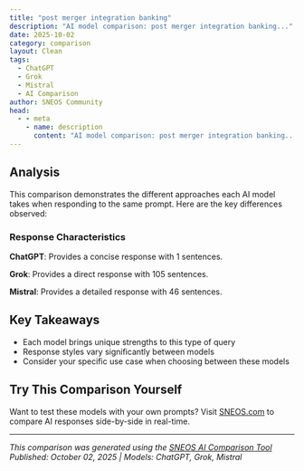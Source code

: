 ```yaml
---
title: "post merger integration banking"
description: "AI model comparison: post merger integration banking..."
date: 2025-10-02
category: comparison
layout: Clean
tags:
  - ChatGPT
  - Grok
  - Mistral
  - AI Comparison
author: SNEOS Community
head:
  - - meta
    - name: description
      content: "AI model comparison: post merger integration banking..."
---
```


<ChatComparison
  title="post merger integration banking"
  prompt="post merger integration banking"
  :responses='{"ChatGPT": "Post-merger integration (PMI) in banking refers to the process that financial institutions undergo after merging with or acquiring another bank or financial entity. Successfully integrating two organizations can be complex due to differing cultures, systems, processes, and regulatory requirements. Here are several key aspects to consider in the post-merger integration process in banking:\n\n### 1. **Strategic Planning**\n - **Define Objectives**: Establish clear goals for the merger, including how it will create value and enhance competitive positioning.\n - **Integration Team**: Form a dedicated integration team comprising leaders from both organizations to oversee the process.\n\n### 2. **Cultural Integration**\n - **Assess Organizational Cultures**: Understand the cultural differences between the merging organizations and plan ways to bridge them.\n - **Communication**: Maintain open lines of communication to mitigate employee concerns and promote a shared vision.\n\n### 3. **Operational Integration**\n - **System Integration**: Align IT systems and platforms to ensure data compatibility, security, and efficiency.\n - **Process Standardization**: Identify best practices from both organizations and standardize processes for consistency and efficiency.\n\n### 4. **Regulatory Compliance**\n - **Understand Regulatory Impact**: Assess the regulatory environment for the merged entity, ensuring compliance with all laws and regulations.\n - **Engage with Regulators**: Maintain transparent communication with regulatory bodies to facilitate approval and compliance.\n\n### 5. **Customer Experience Enhancement**\n - **Customer Retention Strategies**: Develop initiatives to retain customers from both sides, ensuring they experience minimal disruption.\n - **Unified Branding and Messaging**: Create a cohesive brand strategy that clearly communicates the benefits of the merger to customers.\n\n### 6. **Talent Management**\n - **Employee Retention**: Identify key talent and develop strategies to retain them, including career development and incentive programs.\n - **Training and Development**: Provide training to help employees adapt to new systems and processes.\n\n### 7. **Financial Integration**\n - **Balance Sheet Alignment**: Assess and align balance sheets, including reviewing assets, liabilities, and capital structures.\n - **Cost Synergies**: Identify areas where cost savings can be realized through the merger, such as reducing duplicate roles or merging branches.\n\n### 8. **Performance Measurement**\n - **Key Performance Indicators (KPIs)**: Establish KPIs to measure the success of the integration process and ensure objectives are being met.\n - **Regular Reviews**: Conduct periodic evaluations of the integration process to identify areas for improvement.\n\n### 9. **Communication Strategy**\n - **Internal Communication**: Keep employees informed about integration progress and changes to alleviate uncertainty.\n - **External Communication**: Communicate with customers, investors, and the public to build confidence in the new organization.\n\n### 10. **Technology Integration**\n - **Digital Platforms**: Assess and integrate digital banking platforms, ensuring they meet the needs of the combined customer base.\n - **Cybersecurity**: Ensure robust cybersecurity measures are in place during and after the integration to protect sensitive financial data.\n\n### Conclusion\nSuccessful post-merger integration in banking requires careful planning, clear communication, and a focus on synergy realization. By taking an organized and strategic approach to integration, banks can maximize the benefits of the merger for all stakeholders involved.", "Grok": "Post-merger integration (PMI) in banking is a critical phase following the merger or acquisition of two or more financial institutions. It involves the strategic, operational, and cultural alignment of the merging entities to achieve the intended synergies, improve efficiency, and maximize value creation. In the banking sector, PMI is particularly complex due to regulatory requirements, technological disparities, customer-centric services, and the need to maintain trust and stability.\n\nBelow is a comprehensive overview of post-merger integration in banking, including key aspects, challenges, and best practices:\n\n---\n\n### **Key Objectives of Post-Merger Integration in Banking**\n1. **Achieve Synergies**: Realize cost savings (e.g., consolidating branches, reducing redundancies) and revenue growth (e.g., cross-selling products, expanding customer base).\n2. **Operational Efficiency**: Streamline processes, integrate IT systems, and unify back-office functions like HR, finance, and compliance.\n3. **Customer Retention**: Minimize disruption to customer services and maintain trust by ensuring seamless transitions (e.g., account migration, online banking access).\n4. **Regulatory Compliance**: Align policies and practices to meet the requirements of central banks and financial regulators in all operating jurisdictions.\n5. **Cultural Integration**: Harmonize the corporate cultures of the merging institutions to avoid conflicts and ensure employee engagement.\n\n---\n\n### **Key Phases of Post-Merger Integration in Banking**\n1. **Planning and Due Diligence (Pre-Merger)**\n - Conduct thorough due diligence to identify potential risks, incompatibilities, and synergies.\n - Develop a detailed PMI roadmap with timelines, milestones, and accountability structures.\n - Identify leadership teams and integration task forces (e.g., IT, HR, operations).\n\n2. **Day 1 Readiness**\n - Ensure legal closing of the merger and communicate the merger to stakeholders (employees, customers, regulators, investors).\n - Establish a unified brand and messaging strategy.\n - Maintain business continuity by ensuring critical systems (e.g., ATMs, online banking) are functional.\n\n3. **Short-Term Integration (0-6 Months)**\n - Focus on quick wins such as consolidating overlapping branches or departments.\n - Integrate customer-facing systems (e.g., account access, mobile apps) to avoid disruption.\n - Address immediate regulatory and compliance requirements.\n\n4. **Long-Term Integration (6-24 Months)**\n - Fully integrate IT systems, data platforms, and core banking solutions.\n - Harmonize product offerings, pricing structures, and risk management frameworks.\n - Optimize operations by reducing redundancies and centralizing functions like procurement and risk management.\n\n5. **Sustainability and Review**\n - Monitor key performance indicators (KPIs) like cost-to-income ratio, customer retention rates, and revenue growth.\n - Assess whether the merger has delivered the expected value and make adjustments if needed.\n\n---\n\n### **Key Areas of Focus in Banking PMI**\n1. **Technology and IT Integration**\n - Banking heavily relies on IT infrastructure, including core banking systems, payment processing, and cybersecurity.\n - Challenges: Legacy systems, data migration issues, and ensuring uninterrupted customer access.\n - Best Practice: Prioritize a phased IT integration with robust testing and a contingency plan to avoid service disruptions.\n\n2. **Customer Experience**\n - Customers expect seamless services, including account access, loans, and digital banking.\n - Challenges: Account number changes, branch closures, or inconsistent communication.\n - Best Practice: Transparent communication with customers through emails, SMS, and helplines; provide dedicated support for account migration.\n\n3. **Human Resources and Culture**\n - Mergers often lead to layoffs, role redundancies, and cultural clashes.\n - Challenges: Employee uncertainty, loss of talent, and low morale.\n - Best Practice: Implement a clear change management strategy, offer reskilling programs, and align compensation and benefits.\n\n4. **Regulatory and Compliance Alignment**\n - Banking is a highly regulated industry, with oversight from bodies like the Federal Reserve, European Central Bank, or Reserve Bank of India.\n - Challenges: Divergent compliance frameworks, anti-money laundering (AML) policies, and capital adequacy requirements.\n - Best Practice: Engage regulatory experts early and ensure consistent reporting and governance structures.\n\n5. **Branch and Network Optimization**\n - Mergers often involve overlapping branch networks, requiring closures or relocations.\n - Challenges: Customer dissatisfaction and logistical issues.\n - Best Practice: Use data analytics to assess branch profitability and customer impact before making decisions.\n\n6. **Product and Service Alignment**\n - Merging banks may have different loan products, deposit rates, or fee structures.\n - Challenges: Customer confusion and dissatisfaction due to changes.\n - Best Practice: Standardize offerings while grandfathering existing customers under old terms if necessary.\n\n---\n\n### **Challenges in Post-Merger Integration in Banking**\n1. **Complexity of IT Systems**: Merging disparate IT systems and ensuring data integrity can be time-consuming and costly.\n2. **Customer Churn**: Poor communication or service disruptions can lead to loss of customers to competitors.\n3. **Regulatory Hurdles**: Non-compliance or delays in approvals can jeopardize the merger benefits.\n4. **Cultural Misalignment**: Differences in corporate culture and management styles can create friction.\n5. **Cost Overruns**: Underestimating integration costs or delays in realizing synergies can erode value.\n\n---\n\n### **Best Practices for Successful PMI in Banking**\n1. **Establish a Dedicated Integration Team**: Create a cross-functional PMI team with clear roles and responsibilities, reporting to senior leadership.\n2. **Communicate Transparently**: Keep employees, customers, and regulators informed about the merger\u2019s progress and benefits.\n3. **Leverage Technology**: Use data analytics and automation to streamline processes like customer data migration and branch optimization.\n4. **Prioritize Quick Wins**: Focus on immediate cost savings and revenue opportunities to build momentum and confidence.\n5. **Engage External Advisors**: Hire consultants with banking PMI expertise to navigate regulatory, legal, and operational challenges.\n6. **Monitor and Adjust**: Continuously track integration progress using KPIs and be ready to pivot if certain strategies fail.\n\n---\n\n### **Examples of Banking PMI**\n1. **Bank of America and Merrill Lynch (2009)**:\n - The merger aimed to create a financial services powerhouse but faced challenges with cultural clashes and IT integration.\n - Lessons Learned: Strong leadership and customer communication are vital for managing reputational risks during integration.\n\n2. **HDFC Bank and Centurion Bank of Punjab (2008, India)**:\n - HDFC successfully integrated Centurion Bank, focusing on technology alignment and customer retention.\n - Success Factor: A phased approach to branch and system integration minimized disruptions.\n\n3. **BBVA and Sabadell (Ongoing Discussions as of 2023, Spain)**:\n - This potential merger highlights the importance of regulatory approvals and cost synergies in the European banking sector.\n - Key Focus: Streamlining overlapping operations while adhering to EU banking regulations.\n\n---\n\n### **Conclusion**\nPost-merger integration in banking is a high-stakes process that requires meticulous planning, robust execution, and continuous monitoring. Success depends on balancing operational efficiency with customer satisfaction and regulatory compliance. By focusing on technology integration, cultural alignment, and transparent communication, banks can unlock the full potential of a merger, delivering value to shareholders, employees, and customers alike. \n\nIf you have a specific case or aspect of PMI in banking you\u2019d like to explore further (e.g., IT integration or regulatory challenges), let me know!", "Mistral": "Post-merger integration (PMI) in the banking sector involves combining the operations, cultures, and systems of two previously separate banks into a single, cohesive entity. This process is critical for realizing the strategic and financial benefits of the merger. Here are some key aspects and steps involved in post-merger integration for banks:\n\n### 1. **Strategic Planning**\n - **Objective Setting:** Define clear objectives for the merger, such as cost synergies, revenue growth, market expansion, or technological advancements.\n - **Integration Plan:** Develop a comprehensive integration plan that outlines the timeline, key milestones, and responsibilities.\n\n### 2. **Organizational Structure**\n - **Leadership Team:** Establish a new leadership team that includes key personnel from both banks to ensure a smooth transition.\n - **Role Clarification:** Clearly define roles and responsibilities for all employees to avoid confusion and ensure accountability.\n\n### 3. **Cultural Integration**\n - **Cultural Assessment:** Conduct a cultural assessment to understand the differences and similarities between the two banks.\n - **Change Management:** Implement change management strategies to help employees adapt to the new organizational culture.\n\n### 4. **Operational Integration**\n - **Systems Integration:** Merge IT systems, including core banking systems, customer relationship management (CRM) systems, and other operational technologies.\n - **Process Standardization:** Standardize processes and procedures to ensure consistency and efficiency across the new entity.\n - **Branch Network:** Optimize the branch network by closing redundant branches and consolidating operations where necessary.\n\n### 5. **Customer Integration**\n - **Customer Communication:** Develop a communication plan to inform customers about the merger and any changes that will affect them.\n - **Customer Service:** Ensure continuity of customer service and address any concerns or issues that arise during the transition.\n - **Product Offerings:** Harmonize product offerings and pricing to provide a consistent customer experience.\n\n### 6. **Financial Integration**\n - **Financial Reporting:** Integrate financial reporting systems to ensure accurate and timely financial statements.\n - **Risk Management:** Combine risk management frameworks to identify and mitigate potential risks.\n - **Compliance:** Ensure compliance with regulatory requirements and industry standards.\n\n### 7. **Employee Integration**\n - **Talent Retention:** Implement strategies to retain key talent and address any concerns about job security.\n - **Training and Development:** Provide training and development opportunities to help employees adapt to new roles and responsibilities.\n - **Employee Engagement:** Foster a positive work environment and encourage employee engagement.\n\n### 8. **Technological Integration**\n - **Data Migration:** Safely and securely migrate customer data and other critical information to the new integrated systems.\n - **Cybersecurity:** Strengthen cybersecurity measures to protect against potential threats during the transition.\n - **Innovation:** Leverage technological innovations to enhance operational efficiency and customer experience.\n\n### 9. **Regulatory Compliance**\n - **Regulatory Approvals:** Obtain necessary regulatory approvals and ensure compliance with all relevant laws and regulations.\n - **Reporting:** Maintain transparent and accurate reporting to regulatory bodies.\n\n### 10. **Performance Monitoring**\n - **KPIs:** Establish key performance indicators (KPIs) to monitor the progress and success of the integration.\n - **Feedback Mechanisms:** Implement feedback mechanisms to gather insights from employees and customers.\n\n### Challenges and Considerations\n - **Resistance to Change:** Employees and customers may resist changes, requiring effective communication and support.\n - **Technological Challenges:** Integrating different IT systems can be complex and time-consuming.\n - **Cultural Differences:** Merging different organizational cultures can lead to conflicts and misunderstandings.\n - **Regulatory Hurdles:** Compliance with regulatory requirements can be challenging, especially in a highly regulated industry like banking.\n\n### Best Practices\n - **Clear Communication:** Maintain open and transparent communication with all stakeholders.\n - **Strong Leadership:** Ensure strong leadership and clear decision-making processes.\n - **Flexibility:** Be prepared to adapt the integration plan as needed based on feedback and emerging challenges.\n - **Employee Involvement:** Involve employees in the integration process to foster a sense of ownership and commitment.\n\nBy carefully planning and executing these steps, banks can successfully navigate the post-merger integration process and achieve the desired outcomes."}' 
  published-date="13:51"
/>

## Analysis

This comparison demonstrates the different approaches each AI model takes when responding to the same prompt. Here are the key differences observed:

### Response Characteristics

**ChatGPT**: Provides a concise response with 1 sentences. 

**Grok**: Provides a direct response with 105 sentences. 

**Mistral**: Provides a detailed response with 46 sentences. 

## Key Takeaways

- Each model brings unique strengths to this type of query
- Response styles vary significantly between models
- Consider your specific use case when choosing between these models

## Try This Comparison Yourself

Want to test these models with your own prompts? Visit [SNEOS.com](https://sneos.com) to compare AI responses side-by-side in real-time.

---

*This comparison was generated using the [SNEOS AI Comparison Tool](https://sneos.com)*
*Published: October 02, 2025 | Models: ChatGPT, Grok, Mistral*
